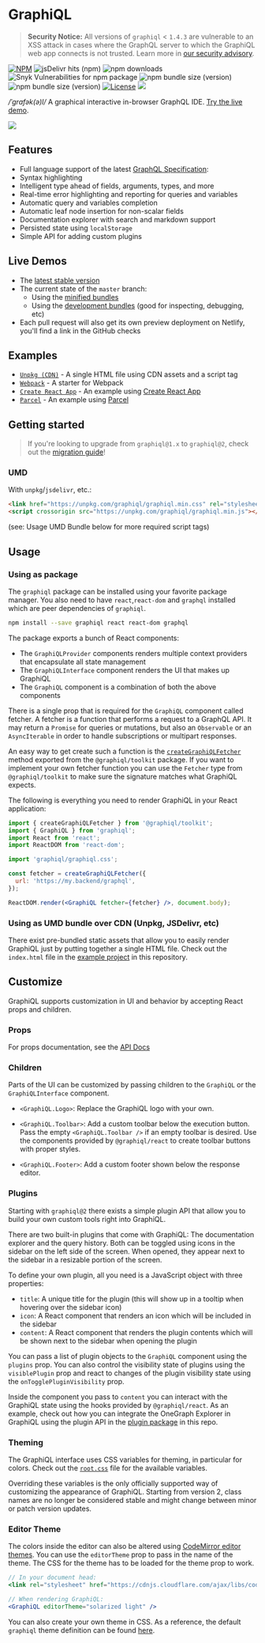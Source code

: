 # GraphiQL

> **Security Notice:** All versions of `graphiql` < `1.4.3` are vulnerable to an XSS attack in cases where the GraphQL server to which the GraphiQL web app connects is not trusted. Learn more in [our security advisory](https://github.com/graphql/graphiql/tree/main/docs/security/2021-introspection-schema-xss.md).

[![NPM](https://img.shields.io/npm/v/graphiql.svg)](https://npmjs.com/graphiql)
![jsDelivr hits (npm)](https://img.shields.io/jsdelivr/npm/hm/graphiql)
![npm downloads](https://img.shields.io/npm/dm/graphiql?label=npm%20downloads)
![Snyk Vulnerabilities for npm package](https://img.shields.io/snyk/vulnerabilities/npm/graphiql)
![npm bundle size (version)](https://img.shields.io/bundlephobia/min/graphiql/latest)
![npm bundle size (version)](https://img.shields.io/bundlephobia/minzip/graphiql/latest)
[![License](https://img.shields.io/npm/l/graphiql.svg?style=flat-square)](LICENSE)
[![](https://dcbadge.vercel.app/api/server/NP5vbPeUFp?style=flat)](https://discord.gg/NP5vbPeUFp)

_/ˈɡrafək(ə)l/_ A graphical interactive in-browser GraphQL IDE. [Try the live demo](http://graphql.org/swapi-graphql).

[![](resources/graphiql.png)](http://graphql.org/swapi-graphql)

## Features

- Full language support of the latest [GraphQL Specification](https://spec.graphql.org/draft/#sec-Language):
- Syntax highlighting
- Intelligent type ahead of fields, arguments, types, and more
- Real-time error highlighting and reporting for queries and variables
- Automatic query and variables completion
- Automatic leaf node insertion for non-scalar fields
- Documentation explorer with search and markdown support
- Persisted state using `localStorage`
- Simple API for adding custom plugins

## Live Demos

- The [latest stable version](http://graphql.org/swapi-graphql)
- The current state of the `master` branch:
  - Using the [minified bundles](https://graphiql-test.netlify.com/)
  - Using the [development bundles](https://graphiql-test.netlify.com/dev) (good for inspecting, debugging, etc)
- Each pull request will also get its own preview deployment on Netlify, you'll find a link in the GitHub checks

## Examples

- [`Unpkg (CDN)`](../../examples/graphiql-cdn) - A single HTML file using CDN assets and a script tag
- [`Webpack`](../../examples/graphiql-webpack) - A starter for Webpack
- [`Create React App`](../../examples/graphiql-create-react-app) - An example using [Create React App](https://create-react-app.dev/)
- [`Parcel`](../../examples/graphiql-parcel) - An example using [Parcel](https://parceljs.org/)

## Getting started

> If you're looking to upgrade from `graphiql@1.x` to `graphiql@2`, check out the [migration guide](../../docs/migration/graphiql-2.0.0.md)!

### UMD

With `unpkg`/`jsdelivr`, etc.:

```html
<link href="https://unpkg.com/graphiql/graphiql.min.css" rel="stylesheet" />
<script crossorigin src="https://unpkg.com/graphiql/graphiql.min.js"></script>
```

(see: Usage UMD Bundle below for more required script tags)

## Usage

### Using as package

The `graphiql` package can be installed using your favorite package manager. You also need to have `react`,`react-dom` and `graphql` installed which are peer dependencies of `graphiql`.

```sh
npm install --save graphiql react react-dom graphql
```

The package exports a bunch of React components:

- The `GraphiQLProvider` components renders multiple context providers that encapsulate all state management
- The `GraphiQLInterface` component renders the UI that makes up GraphiQL
- The `GraphiQL` component is a combination of both the above components

There is a single prop that is required for the `GraphiQL` component called fetcher. A fetcher is a function that performs a request to a GraphQL API. It may return a `Promise` for queries or mutations, but also an `Observable` or an `AsyncIterable` in order to handle subscriptions or multipart responses.

An easy way to get create such a function is the [`createGraphiQLFetcher`](../graphiql-toolkit/src/create-fetcher/createFetcher.ts) method exported from the `@graphiql/toolkit` package. If you want to implement your own fetcher function you can use the `Fetcher` type from `@graphiql/toolkit` to make sure the signature matches what GraphiQL expects.

The following is everything you need to render GraphiQL in your React application:

```jsx
import { createGraphiQLFetcher } from '@graphiql/toolkit';
import { GraphiQL } from 'graphiql';
import React from 'react';
import ReactDOM from 'react-dom';

import 'graphiql/graphiql.css';

const fetcher = createGraphiQLFetcher({
  url: 'https://my.backend/graphql',
});

ReactDOM.render(<GraphiQL fetcher={fetcher} />, document.body);
```

### Using as UMD bundle over CDN (Unpkg, JSDelivr, etc)

There exist pre-bundled static assets that allow you to easily render GraphiQL just by putting together a single HTML file. Check out the `index.html` file in the [example project](../../examples/graphiql-cdn/) in this repository.

## Customize

GraphiQL supports customization in UI and behavior by accepting React props and children.

### Props

For props documentation, see the [API Docs](https://graphiql-test.netlify.app/typedoc/modules/graphiql.html#graphiqlprops-1)

### Children

Parts of the UI can be customized by passing children to the `GraphiQL` or the `GraphiQLInterface` component.

- `<GraphiQL.Logo>`: Replace the GraphiQL logo with your own.

- `<GraphiQL.Toolbar>`: Add a custom toolbar below the execution button. Pass the empty `<GraphiQL.Toolbar />` if an empty toolbar is desired. Use the components provided by `@graphiql/react` to create toolbar buttons with proper styles.

- `<GraphiQL.Footer>`: Add a custom footer shown below the response editor.

### Plugins

Starting with `graphiql@2` there exists a simple plugin API that allow you to build your own custom tools right into GraphiQL.

There are two built-in plugins that come with GraphiQL: The documentation explorer and the query history. Both can be toggled using icons in the sidebar on the left side of the screen. When opened, they appear next to the sidebar in a resizable portion of the screen.

To define your own plugin, all you need is a JavaScript object with three properties:

- `title`: A unique title for the plugin (this will show up in a tooltip when hovering over the sidebar icon)
- `icon`: A React component that renders an icon which will be included in the sidebar
- `content`: A React component that renders the plugin contents which will be shown next to the sidebar when opening the plugin

You can pass a list of plugin objects to the `GraphiQL` component using the `plugins` prop. You can also control the visibility state of plugins using the `visiblePlugin` prop and react to changes of the plugin visibility state using the `onTogglePluginVisibility` prop.

Inside the component you pass to `content` you can interact with the GraphiQL state using the hooks provided by `@graphiql/react`. As an example, check out how you can integrate the OneGraph Explorer in GraphiQL using the plugin API in the [plugin package](../graphiql-plugin-explorer) in this repo.

### Theming

The GraphiQL interface uses CSS variables for theming, in particular for colors. Check out the [`root.css`](../graphiql-react/src/style/root.css) file for the available variables.

Overriding these variables is the only officially supported way of customizing the appearance of GraphiQL. Starting from version 2, class names are no longer be considered stable and might change between minor or patch version updates.

### Editor Theme

The colors inside the editor can also be altered using [CodeMirror editor themes](https://codemirror.net/demo/theme.html). You can use the `editorTheme` prop to pass in the name of the theme. The CSS for the theme has to be loaded for the theme prop to work.

```jsx
// In your document head:
<link rel="stylesheet" href="https://cdnjs.cloudflare.com/ajax/libs/codemirror/5.23.0/theme/solarized.css" />

// When rendering GraphiQL:
<GraphiQL editorTheme="solarized light" />
```

You can also create your own theme in CSS. As a reference, the default `graphiql` theme definition can be found [here](../graphiql-react/src/editor/style/codemirror.css).
